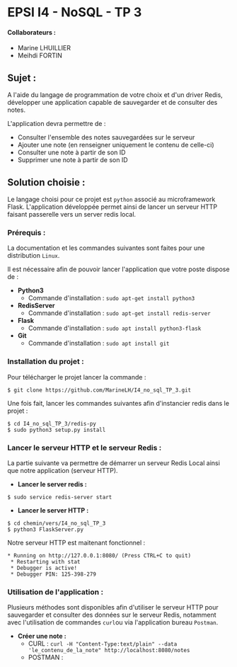 # EPSI I4 - NoSQL - TP 3

#### Collaborateurs : 
- Marine LHUILLIER
- Meihdi FORTIN

## Sujet :
A l'aide du langage de programmation de votre choix et d'un driver Redis, développer une application capable de sauvegarder et de consulter des notes.

L'application devra permettre de :
- Consulter l'ensemble des notes sauvegardées sur le serveur
- Ajouter une note (en renseigner uniquement le contenu de celle-ci)
- Consulter une note à partir de son ID
- Supprimer une note à partir de son ID

## Solution choisie :
Le langage choisi pour ce projet est `python` associé au microframework Flask.
L'application développée permet ainsi de lancer un serveur HTTP faisant passerelle vers un server redis local.

### Prérequis :
La documentation et les commandes suivantes sont faites pour une distribution `Linux`.

Il est nécessaire afin de pouvoir lancer l'application que votre poste dispose de :
- **Python3**
    - Commande d'installation : `sudo apt-get install python3`
- **RedisServer**
    - Commande d'installation : `sudo apt-get install redis-server`
- **Flask**
    - Commande d'installation : `sudo apt install python3-flask`
- **Git**
    - Commande d'installation : `sudo apt install git`


### Installation du projet :

Pour télécharger le projet lancer la commande :
```
$ git clone https://github.com/MarineLH/I4_no_sql_TP_3.git
```

Une fois fait, lancer les commandes suivantes afin d'instancier redis dans le projet :
```
$ cd I4_no_sql_TP_3/redis-py
$ sudo python3 setup.py install
```

### Lancer le serveur HTTP et le serveur Redis :

La partie suivante va permettre de démarrer un serveur Redis Local ainsi que notre application (serveur HTTP).

- **Lancer le server redis :**
```
$ sudo service redis-server start
```
- **Lancer le server HTTP :**
```
$ cd chemin/vers/I4_no_sql_TP_3
$ python3 FlaskServer.py
```

Notre serveur HTTP est maitenant fonctionnel :
```
* Running on http://127.0.0.1:8080/ (Press CTRL+C to quit)
 * Restarting with stat
 * Debugger is active!
 * Debugger PIN: 125-398-279
```

### Utilisation de l'application : 

Plusieurs méthodes sont disponibles afin d'utiliser le serveur HTTP pour sauvegarder et consulter des données sur le serveur Redis,
notamment avec l'utilisation de commandes `curl`ou via l'application bureau `Postman`.

- **Créer une note :**
    - CURL : `curl -H "Content-Type:text/plain" --data 'le_contenu_de_la_note" http://localhost:8080/notes`
    - POSTMAN :
   

